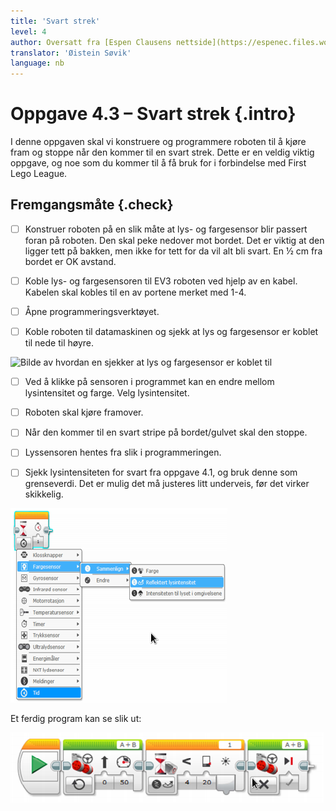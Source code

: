 ```yaml
---
title: 'Svart strek'
level: 4
author: Oversatt fra [Espen Clausens nettside](https://espenec.files.wordpress.com/2015/09/lego-mindstorms-del-4-32.pdf)
translator: 'Øistein Søvik'
language: nb
---
```



# Oppgave 4.3 – Svart strek {.intro}


I denne oppgaven skal vi konstruere og programmere roboten til å kjøre fram og
stoppe når den kommer til en svart strek. Dette er en veldig viktig oppgave, og
noe som du kommer til å få bruk for i forbindelse med First Lego League.

## Fremgangsmåte {.check}

- [ ] Konstruer roboten på en slik måte at lys- og fargesensor blir passert
      foran på roboten. Den skal peke nedover mot bordet. Det er viktig at den
      ligger tett på bakken, men ikke for tett for da vil alt bli svart. En ½ cm
      fra bordet er OK avstand.

- [ ] Koble lys- og fargesensoren til EV3 roboten ved hjelp av en kabel. Kabelen
      skal kobles til en av portene merket med 1-4.

- [ ] Åpne programmeringsverktøyet.
      
- [ ] Koble roboten til datamaskinen og sjekk at lys og fargesensor er koblet
      til nede til høyre.
            
![Bilde av hvordan en sjekker at lys og fargesensor er koblet
til](../lys_1lysintensitet/lego_mindstorms_lysintensitet_2.png)

- [ ] Ved å klikke på sensoren i programmet kan en endre mellom lysintensitet og
      farge. Velg lysintensitet.

- [ ] Roboten skal kjøre framover.
      
- [ ] Når den kommer til en svart stripe på bordet/gulvet skal den stoppe.
      
- [ ] Lyssensoren hentes fra slik i programmeringen.
      
- [ ] Sjekk lysintensiteten for svart fra oppgave 4.1, og bruk denne som
      grenseverdi. Det er mulig det må justeres litt underveis, før det virker
      skikkelig. 

![Bilde av et ferdig program](lego_mindstorms_svartstrek_2.png)

Et ferdig program kan se slik ut:

![Bilde av et ferdig program](lego_mindstorms_svartstrek_3.png)
